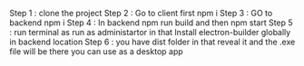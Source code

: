 Step 1 : clone the project 
Step 2 : Go to client first npm i 
Step 3 : GO to backend npm i 
Step 4 : In backend npm run build and then npm start 
Step 5 : run terminal as run as administartor in that Install electron-builder globally in backend location 
Step 6 : you have dist folder in that reveal it and the .exe file will be there you can use as a desktop app